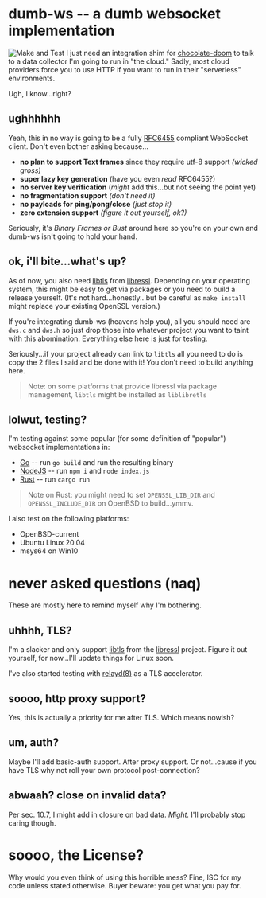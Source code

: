 # dumb-ws -- a dumb websocket implementation
![Make and Test](https://github.com/voutilad/dumb-ws/workflows/Make%20and%20Test/badge.svg?branch=master)
I just need an integration shim for [chocolate-doom](https://github.com/voutilad/chocolate-doom) to talk to a data collector I'm going to run in "the cloud." Sadly, most cloud providers force you to use HTTP if you want to run in their "serverless" environments.

Ugh, I know...right?

## ughhhhhh
Yeah, this in no way is going to be a fully [RFC6455](https://tools.ietf.org/html/rfc6455) compliant WebSocket client. Don't even bother asking because...
- **no plan to support Text frames** since they require utf-8 support _(wicked gross)_
- **super lazy key generation** (have you even _read_ RFC6455?)
- **no server key verification** (_might_ add this...but not seeing the point yet)
- **no fragmentation support** _(don't need it)_
- **no payloads for ping/pong/close** _(just stop it)_
- **zero extension support** _(figure it out yourself, ok?)_

Seriously, it's _Binary Frames or Bust_ around here so you're on your own and dumb-ws isn't going to hold your hand.

## ok, i'll bite...what's up?
As of now, you also need [libtls](https://man.openbsd.org/tls_init.3) from [libressl](https://libressl.org). Depending on your operating system, this might be easy to get via packages or you need to build a release yourself. (It's not hard...honestly...but be careful as `make install` might replace your existing OpenSSL version.)

If you're integrating dumb-ws (heavens help you), all you should need are `dws.c` and `dws.h` so just drop those into whatever project you want to taint with this abomination. Everything else here is just for testing.

Seriously...if your project already can link to `libtls` all you need to do is copy the 2 files I said and be done with it! You don't need to build anything here.

> Note: on some platforms that provide libressl via package management, `libtls` might be installed as `liblibretls`

## lolwut, testing?
I'm testing against some popular (for some definition of "popular") websocket implementations in:
- [Go](./go-test) -- run `go build` and run the resulting binary
- [NodeJS](./nodejs-test) -- run `npm i` and `node index.js`
- [Rust](./rust-test) -- run `cargo run`

> Note on Rust: you might need to set `OPENSSL_LIB_DIR` and `OPENSSL_INCLUDE_DIR` on OpenBSD to build...ymmv.

I also test on the following platforms:
- OpenBSD-current
- Ubuntu Linux 20.04
- msys64 on Win10

# never asked questions (naq)
These are mostly here to remind myself why I'm bothering.

## uhhhh, TLS?
I'm a slacker and only support [libtls](https://man.openbsd.org/tls_init.3) from the [libressl](https://libressl.org) project. Figure it out yourself, for now...I'll update things for Linux soon.

I've also started testing with [relayd(8)](http://man.openbsd.org/relayd) as a TLS accelerator.

## soooo, http proxy support?
Yes, this is actually a priority for me after TLS. Which means nowish?

## um, auth?
Maybe I'll add basic-auth support. After proxy support. Or not...cause if you have TLS why not roll your own protocol post-connection?

## abwaah? close on invalid data?
Per sec. 10.7, I might add in closure on bad data. _Might._ I'll probably stop caring though.

# soooo, the License?
Why would you even think of using this horrible mess? Fine, ISC for my code unless stated otherwise. Buyer beware: you get what you pay for.
